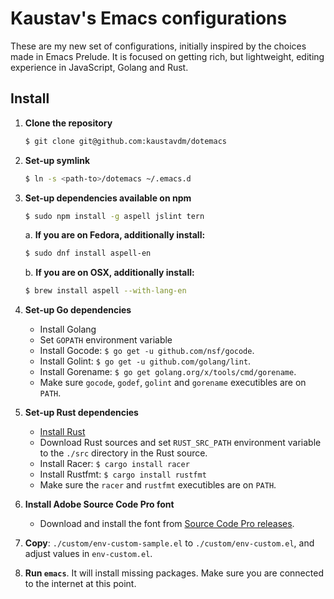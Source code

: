 # Kaustav's Emacs configurations

These are my new set of configurations, initially inspired by the choices made in Emacs Prelude. It is focused on getting rich, but lightweight, editing experience in JavaScript, Golang and Rust.

## Install

1. **Clone the repository**

    ```bash
    $ git clone git@github.com:kaustavdm/dotemacs
    ```

2. **Set-up symlink**

    ```bash
    $ ln -s <path-to>/dotemacs ~/.emacs.d
    ```

3. **Set-up dependencies available on npm**

    ```bash
    $ sudo npm install -g aspell jslint tern
    ```

    a. **If you are on Fedora, additionally install:**

    ```bash
    $ sudo dnf install aspell-en
    ```

    b. **If you are on OSX, additionally install:**

    ```bash
    $ brew install aspell --with-lang-en
    ```

4. **Set-up Go dependencies**

    - Install Golang
    - Set `GOPATH` environment variable
    - Install Gocode: `$ go get -u github.com/nsf/gocode`.
    - Install Golint: `$ go get -u github.com/golang/lint`.
    - Install Gorename: `$ go get golang.org/x/tools/cmd/gorename`.
    - Make sure `gocode`, `godef`, `golint` and `gorename` executibles are on `PATH`.

5. **Set-up Rust dependencies**

    - [Install Rust](https://www.rust-lang.org/install.html)
    - Download Rust sources and set `RUST_SRC_PATH` environment variable to the `./src` directory in the Rust source.
    - Install Racer: `$ cargo install racer`
    - Install Rustfmt: `$ cargo install rustfmt`
    - Make sure the `racer` and `rustfmt` executibles are on `PATH`.

6. **Install Adobe Source Code Pro font**

    - Download and install the font from [Source Code Pro releases](https://github.com/adobe-fonts/source-code-pro/releases/latest).

7. **Copy**: `./custom/env-custom-sample.el` to `./custom/env-custom.el`, and adjust values in `env-custom.el`.

8. **Run `emacs`**. It will install missing packages. Make sure you are connected to the internet at this point.
